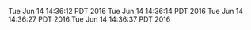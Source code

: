 Tue Jun 14 14:36:12 PDT 2016
Tue Jun 14 14:36:14 PDT 2016
Tue Jun 14 14:36:27 PDT 2016
Tue Jun 14 14:36:37 PDT 2016

